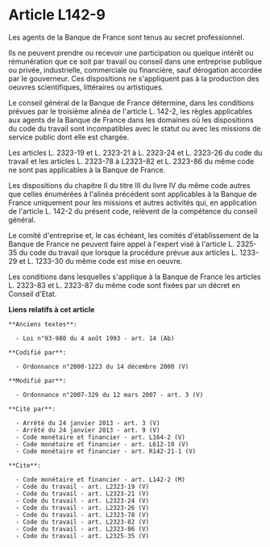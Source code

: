 # Article L142-9

Les agents de la Banque de France sont tenus au secret professionnel. 

Ils ne peuvent prendre ou recevoir une participation ou quelque intérêt ou rémunération que ce soit par travail ou conseil
dans une entreprise publique ou privée, industrielle, commerciale ou financière, sauf dérogation accordée par le gouverneur.
Ces dispositions ne s'appliquent pas à la production des oeuvres scientifiques, littéraires ou artistiques. 

Le conseil général de la Banque de France détermine, dans les conditions prévues par le troisième alinéa de l'article L.
142-2, les règles applicables aux agents de la Banque de France dans les domaines où les dispositions du code du travail sont
incompatibles avec le statut ou avec les missions de service public dont elle est chargée. 

Les articles L. 2323-19 et L. 2323-21 à L. 2323-24 et L. 2323-26 du code du travail et les articles L. 2323-78 à L2323-82 et
L. 2323-86 du même code ne sont pas applicables à la Banque de France. 

Les dispositions du chapitre II du titre III du livre IV du même code autres que celles énumérées à l'alinéa précédent sont
applicables à la Banque de France uniquement pour les missions et autres activités qui, en application de l'article L. 142-2
du présent code, relèvent de la compétence du conseil général. 

Le comité d'entreprise et, le cas échéant, les comités d'établissement de la Banque de France ne peuvent faire appel à
l'expert visé à l'article L. 2325-35 du code du travail que lorsque la procédure prévue aux articles L. 1233-29 et L. 1233-30
du même code est mise en oeuvre. 

Les conditions dans lesquelles s'applique à la Banque de France les articles L. 2323-83 et L. 2323-87 du même code sont
fixées par un décret en Conseil d'Etat.

**Liens relatifs à cet article**

	**Anciens textes**:

	  - Loi n°93-980 du 4 août 1993 - art. 14 (Ab)

	**Codifié par**:

	  - Ordonnance n°2000-1223 du 14 décembre 2000 (V)

	**Modifié par**:

	  - Ordonnance n°2007-329 du 12 mars 2007 - art. 3 (V)

	**Cité par**:

	  - Arrêté du 24 janvier 2013 - art. 3 (V)
	  - Arrêté du 24 janvier 2013 - art. 9 (V)
	  - Code monétaire et financier - art. L164-2 (V)
	  - Code monétaire et financier - art. L612-19 (V)
	  - Code monétaire et financier - art. R142-21-1 (V)

	**Cite**:

	  - Code monétaire et financier - art. L142-2 (M)
	  - Code du travail - art. L2323-19 (V)
	  - Code du travail - art. L2323-21 (V)
	  - Code du travail - art. L2323-24 (V)
	  - Code du travail - art. L2323-26 (V)
	  - Code du travail - art. L2323-78 (V)
	  - Code du travail - art. L2323-82 (V)
	  - Code du travail - art. L2323-86 (V)
	  - Code du travail - art. L2325-35 (V)
